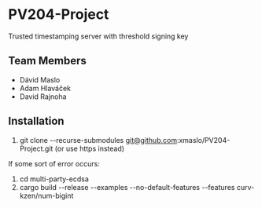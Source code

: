 # PV204-Project
Trusted timestamping server with threshold signing key

## Team Members
- Dávid Maslo
- Adam Hlaváček
- David Rajnoha

## Installation
1. git clone --recurse-submodules git@github.com:xmaslo/PV204-Project.git (or use https instead)

If some sort of error occurs:
1. cd multi-party-ecdsa
2. cargo build --release --examples --no-default-features --features curv-kzen/num-bigint
